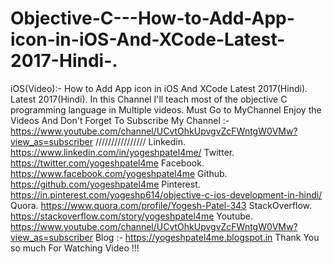 # Objective-C---How-to-Add-App-icon-in-iOS-And-XCode-Latest-2017-Hindi-.
iOS(Video):- How to Add App icon in iOS And XCode Latest 2017(Hindi).  Latest 2017(Hindi).    In this Channel I'll teach most of the objective C programming language in Multiple videos.  Must Go to MyChannel Enjoy the Videos And Don't Forget To Subscribe My Channel :-https://www.youtube.com/channel/UCvtOhkUpvgvZcFWntgW0VMw?view_as=subscriber  ////////////////  Linkedin.  https://www.linkedin.com/in/yogeshpatel4me/  Twitter.   https://twitter.com/yogeshpatel4me  Facebook.  https://www.facebook.com/yogeshpatel4me  Github.  https://github.com/yogeshpatel4me  Pinterest. https://in.pinterest.com/yogeshp614/objective-c-ios-development-in-hindi/  Quora.  https://www.quora.com/profile/Yogesh-Patel-343  StackOverflow.  https://stackoverflow.com/story/yogeshpatel4me  Youtube.  https://www.youtube.com/channel/UCvtOhkUpvgvZcFWntgW0VMw?view_as=subscriber  Blog :- https://yogeshpatel4me.blogspot.in Thank You so much For Watching Video !!!
